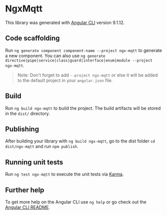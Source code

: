 # NgxMqtt

This library was generated with [Angular CLI](https://github.com/angular/angular-cli) version 9.1.12.

## Code scaffolding

Run `ng generate component component-name --project ngx-mqtt` to generate a new component. You can also use `ng generate directive|pipe|service|class|guard|interface|enum|module --project ngx-mqtt`.
> Note: Don't forget to add `--project ngx-mqtt` or else it will be added to the default project in your `angular.json` file. 

## Build

Run `ng build ngx-mqtt` to build the project. The build artifacts will be stored in the `dist/` directory.

## Publishing

After building your library with `ng build ngx-mqtt`, go to the dist folder `cd dist/ngx-mqtt` and run `npm publish`.

## Running unit tests

Run `ng test ngx-mqtt` to execute the unit tests via [Karma](https://karma-runner.github.io).

## Further help

To get more help on the Angular CLI use `ng help` or go check out the [Angular CLI README](https://github.com/angular/angular-cli/blob/master/README.md).
